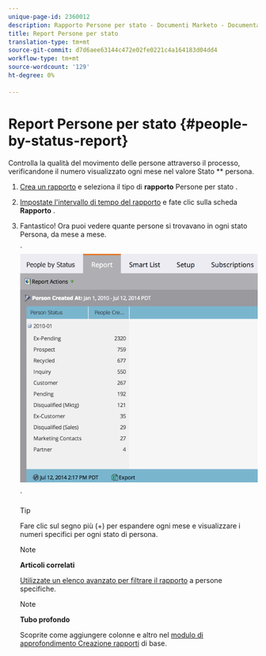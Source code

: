 ```yaml
---
unique-page-id: 2360012
description: Rapporto Persone per stato - Documenti Marketo - Documentazione prodotto
title: Report Persone per stato
translation-type: tm+mt
source-git-commit: d7d6aee63144c472e02fe0221c4a164183d04dd4
workflow-type: tm+mt
source-wordcount: '129'
ht-degree: 0%

---
```



# Report Persone per stato {#people-by-status-report}

Controlla la qualità del movimento delle persone attraverso il processo, verificandone il numero visualizzato ogni mese nel valore Stato ** persona.

1. [Crea un rapporto](../../../../product-docs/reporting/basic-reporting/creating-reports/create-a-report-in-a-program.md) e seleziona il tipo di **rapporto** Persone per stato [](report-type-overview.md).
1. [Impostate l&#39;intervallo di tempo del rapporto](../../../../product-docs/reporting/basic-reporting/editing-reports/change-a-report-time-frame.md) e fate clic sulla scheda **Rapporto** .
1. Fantastico! Ora puoi vedere quante persone si trovavano in ogni stato Persona, da mese a mese.

   ` ![](assets/image2017-3-27-11-3a17-3a4.png)

   `

   >[!TIP]
   >
   >Fare clic sul segno più (+) per espandere ogni mese e visualizzare i numeri specifici per ogni stato di persona.

   >[!NOTE]
   >
   >**Articoli correlati**
   >
   >
   >[Utilizzate un elenco avanzato per filtrare il rapporto](../../../../product-docs/reporting/basic-reporting/editing-reports/filter-people-in-a-report-with-a-smart-list.md) a persone specifiche.

   >[!NOTE]
   >
   >**Tubo profondo**
   >
   >
   >Scoprite come aggiungere colonne e altro nel [modulo di approfondimento Creazione rapporti](http://docs.marketo.com/display/docs/basic+reporting) di base.

